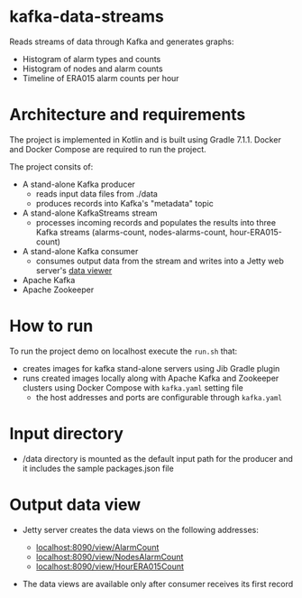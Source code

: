 # kafka-data-streams
Reads streams of data through Kafka and generates graphs:
* Histogram of alarm types and counts
* Histogram of nodes and alarm counts
* Timeline of ERA015 alarm counts per hour

# Architecture and requirements
The project is implemented in Kotlin and is built using Gradle 7.1.1. Docker and Docker Compose are required to run the project.

The project consits of:
- A stand-alone Kafka producer  
    * reads input data files from ./data
    * produces records into Kafka's "metadata" topic
- A stand-alone KafkaStreams stream  
    * processes incoming records and populates the results into three Kafka streams (alarms-count, nodes-alarms-count, hour-ERA015-count)
- A stand-alone Kafka consumer  
    * consumes output data from the stream and writes into a Jetty web server's [data viewer](https://github.com/jasrodis/dataviewer)
- Apache Kafka 
- Apache Zookeeper 

# How to run
To run the project demo on localhost execute the `run.sh` that:   
- creates images for kafka stand-alone servers using Jib Gradle plugin
- runs created images locally along with Apache Kafka and Zookeeper clusters using Docker Compose with `kafka.yaml` setting file  
    * the host addresses and ports are configurable through `kafka.yaml`

# Input directory
- /data directory is mounted as the default input path for the producer and it includes the sample packages.json file

# Output data view
- Jetty server creates the data views on the following addresses:  
    * [localhost:8090/view/AlarmCount](http://localhost:8090/view/AlarmCount)  
    * [localhost:8090/view/NodesAlarmCount](http://localhost:8090/view/NodesAlarmCount)  
    * [localhost:8090/view/HourERA015Count](http://localhost:8090/view/HourERA015Count)  

- The data views are available only after consumer receives its first record 

